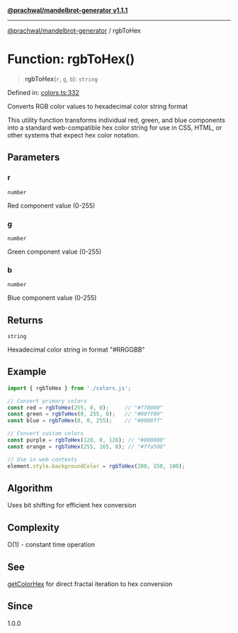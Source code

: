 [**@prachwal/mandelbrot-generator v1.1.1**](../README.md)

***

[@prachwal/mandelbrot-generator](../globals.md) / rgbToHex

# Function: rgbToHex()

> **rgbToHex**(`r`, `g`, `b`): `string`

Defined in: [colors.ts:332](https://github.com/prachwal/mandelbrot-generator/blob/da157e1b866785501d38ccb7552859d4482dd1a8/src/colors.ts#L332)

Converts RGB color values to hexadecimal color string format

This utility function transforms individual red, green, and blue components
into a standard web-compatible hex color string for use in CSS, HTML,
or other systems that expect hex color notation.

## Parameters

### r

`number`

Red component value (0-255)

### g

`number`

Green component value (0-255)

### b

`number`

Blue component value (0-255)

## Returns

`string`

Hexadecimal color string in format "#RRGGBB"

## Example

```typescript
import { rgbToHex } from './colors.js';

// Convert primary colors
const red = rgbToHex(255, 0, 0);     // "#ff0000"
const green = rgbToHex(0, 255, 0);   // "#00ff00"  
const blue = rgbToHex(0, 0, 255);    // "#0000ff"

// Convert custom colors
const purple = rgbToHex(128, 0, 128); // "#800080"
const orange = rgbToHex(255, 165, 0); // "#ffa500"

// Use in web contexts
element.style.backgroundColor = rgbToHex(200, 150, 100);
```

## Algorithm

Uses bit shifting for efficient hex conversion

## Complexity

O(1) - constant time operation

## See

[getColorHex](getColorHex.md) for direct fractal iteration to hex conversion

## Since

1.0.0
